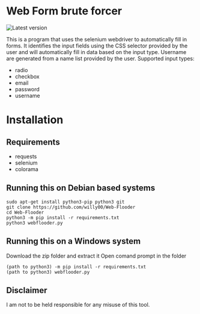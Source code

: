 # Web Form brute forcer
![Latest version](https://img.shields.io/badge/-v1.0-brightgreen.svg)

This is a program that uses the selenium webdriver to automatically fill in forms. It identifies the input fields using the CSS selector provided by the user and will automatically fill in data based on the input type. Username are generated from a name list provided by the user.
Supported input types:
* radio
* checkbox
* email
* password
* username

# Installation

## Requirements

* requests
* selenium
* colorama

## Running this on Debian based systems

```
sudo apt-get install python3-pip python3 git
git clone https://github.com/willy00/Web-Flooder
cd Web-Flooder
python3 -m pip install -r requirements.txt
python3 webflooder.py
```

## Running this on a Windows system
Download the zip folder and extract it
Open comand prompt in the folder
```
(path to python3) -m pip install -r requirements.txt
(path to python3) webflooder.py
```
## Disclaimer
I am not to be held responsible for any misuse of this tool.
